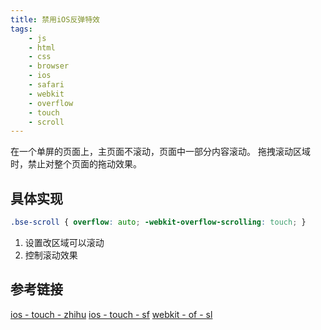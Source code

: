 ```yaml
---
title: 禁用iOS反弹特效
tags: 
    - js
    - html
    - css
    - browser
    - ios
    - safari
    - webkit
    - overflow
    - touch
    - scroll
---
```


在一个单屏的页面上，主页面不滚动，页面中一部分内容滚动。
拖拽滚动区域时，禁止对整个页面的拖动效果。

## 具体实现


```css
.bse-scroll { overflow: auto; -webkit-overflow-scrolling: touch; }
```

1. 设置改区域可以滚动
2. 控制滚动效果

## 参考链接

[ios - touch - zhihu](https://www.zhihu.com/question/22256539)
[ios - touch - sf](https://segmentfault.com/q/1010000000769444)
[webkit - of - sl](https://www.cnblogs.com/xiahj/p/8036419.html)